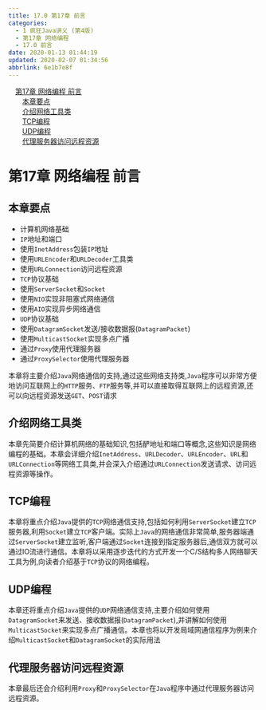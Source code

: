 ```yaml
---
title: 17.0 第17章 前言
categories: 
  - 1 疯狂Java讲义 (第4版)
  - 第17章 网络编程
  - 17.0 前言
date: 2020-01-13 01:44:19
updated: 2020-02-07 01:34:56
abbrlink: 6e1b7e8f
---
```

<div id='my_toc'><a href="/JavaReadingNotes/6e1b7e8f/#第17章-网络编程-前言" class="header_1">第17章 网络编程 前言</a>&nbsp;<br><a href="/JavaReadingNotes/6e1b7e8f/#本章要点" class="header_2">本章要点</a>&nbsp;<br><a href="/JavaReadingNotes/6e1b7e8f/#介绍网络工具类" class="header_2">介绍网络工具类</a>&nbsp;<br><a href="/JavaReadingNotes/6e1b7e8f/#TCP编程" class="header_2">TCP编程</a>&nbsp;<br><a href="/JavaReadingNotes/6e1b7e8f/#UDP编程" class="header_2">UDP编程</a>&nbsp;<br><a href="/JavaReadingNotes/6e1b7e8f/#代理服务器访问远程资源" class="header_2">代理服务器访问远程资源</a>&nbsp;<br></div>
<style>.header_1{margin-left: 1em;}.header_2{margin-left: 2em;}.header_3{margin-left: 3em;}.header_4{margin-left: 4em;}.header_5{margin-left: 5em;}.header_6{margin-left: 6em;}</style>
<!--more-->
<script>if (navigator.platform.search('arm')==-1){document.getElementById('my_toc').style.display = 'none';}var e,p = document.getElementsByTagName('p');while (p.length>0) {e = p[0];e.parentElement.removeChild(e);}</script>

<!--end-->
# 第17章 网络编程 前言
## 本章要点
- 计算机网络基础
- `IP`地址和端口
- 使用`InetAddress`包装`IP`地址
- 使用`URLEncoder`和`URLDecoder`工具类
- 使用`URLConnection`访问远程资源
- `TCP`协议基础
- 使用`ServerSocket`和`Socket`
- 使用`NIO`实现非阻塞式网络通信
- 使用`AIO`实现异步网络通信
- `UDP`协议基础
- 使用`DatagramSocket`发送/接收数据报(`DatagramPacket`)
- 使用`MulticastSocket`实现多点广播
- 通过`Proxy`使用代理服务器
- 通过`ProxySelector`使用代理服务器

本章将主要介绍`Java`网络通信的支持,通过这些网络支持类,`Java`程序可以非常方便地访问互联网上的`HTTP`服务、`FTP`服务等,并可以直接取得互联网上的远程资源,还可以向远程资源发送`GET`、`POST`请求
## 介绍网络工具类
本章先简要介绍计算机网络的基础知识,包括酽地址和端口等概念,这些知识是网络编程的基础。本章会详细介绍`InetAddress`、`URLDecoder`、`URLEncoder`、`URL`和`URLConnection`等网络工具类,并会深入介绍通过`URLConnection`发送请求、访问远程资源等操作。
## TCP编程
本章将重点介绍`Java`提供的`TCP`网络通信支持,包括如何利用`ServerSocket`建立`TCP`服务器,利用`Socket`建立`TCP`客户端。实际上`Java`的网络通信非常简单,服务器端通过`ServerSocket`建立监听,客户端通过`Socket`连接到指定服务器后,通信双方就可以通过IO流进行通信。本章将以采用逐步迭代的方式开发一个C/S结构多人网络聊天工具为例,向读者介绍基于`TCP`协议的网络编程。
## UDP编程
本章还将重点介绍`Java`提供的`UDP`网络通信支持,主要介绍如何使用`DatagramSocket`来发送、接收数据报(`DatagramPacket`),并讲解如何使用`MulticastSocket`来实现多点广播通信。本章也将以开发局域网通信程序为例来介绍`MulticastSocket`和`DatagramSocket`的实际用法

## 代理服务器访问远程资源
本章最后还会介绍利用`Proxy`和`ProxySelector`在`Java`程序中通过代理服务器访问远程资源。
